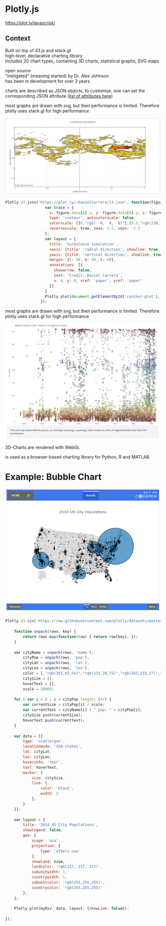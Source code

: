 # Plotly.js

<https://plot.ly/javascript/>

## Context
Built on top of d3.js and stack.gl  
high-level, declarative charting library  
includes 20 chart types, containing 3D charts, statistical graphs, SVG maps

open source  
"instigated" (meaning started) by Dr. Alex Johnson  
has been in development for over 3 years  

charts are described as JSON objects, to customise, one can set the corresponding JSON attribute ([list of attributes here](https://plot.ly/javascript/reference/))

most graphs are drawn with svg, but then performance is limited. Therefore plotly uses stack.gl for high performance

![](pictures/plotlyTurbulenceSimulation.png)
```javascript
Plotly.d3.json('https://plot.ly/~DanielCarrera/13.json', function(figure){
                  var trace = {
                    x: figure.data[0].x, y: figure.data[0].y, z: figure.data[0].z,
                    type: 'contour', autocolorscale: false,
                    colorscale: [[0,"rgb(  0,  0,  0)"],[0.3,"rgb(230,  0,  0)"],[0.6,"rgb(255,210,  0)"],[1,"rgb(255,255,255)"]],
                    reversescale: true, zmax: 2.5, zmin: -2.5
                  };
                  var layout = {
                    title: 'turbulence simulation',
                    xaxis: {title: 'radial direction', showline: true, mirror: 'allticks', ticks: 'inside'},
                    yaxis: {title: 'vertical direction', showline: true, mirror: 'allticks', ticks: 'inside'},
                    margin: {l: 40, b: 40, t: 60},
                    annotations: [{
                      showarrow: false,
                      text: 'Credit: Daniel Carrera',
                      x: 0, y: 0, xref: 'paper', yref: 'paper'
                    }]
                  }
                  Plotly.plot(document.getElementById('contour-plot'), [trace], layout, {showLink: false});
                });
```

most graphs are drawn with svg, but then performance is limited. Therefore plotly uses stack.gl for high performance

![](pictures/plotlyColorChoicesChart.png)

3D-Charts are rendered with WebGL

is used as a browser-based charting library for Python, R and MATLAB.

# Example: Bubble Chart

![](pictures/plotlyBubbleChart.png)

```javascript
Plotly.d3.csv('https://raw.githubusercontent.com/plotly/datasets/master/2014_us_cities.csv', function(err, rows){

    function unpack(rows, key) {
        return rows.map(function(row) { return row[key]; });
    }

    var cityName = unpack(rows, 'name'),
        cityPop = unpack(rows, 'pop'),
        cityLat = unpack(rows, 'lat'),
        cityLon = unpack(rows, 'lon'),
        color = [,"rgb(255,65,54)","rgb(133,20,75)","rgb(255,133,27)","lightgrey"],
        citySize = [],
        hoverText = [],
        scale = 50000;

    for ( var i = 0 ; i < cityPop.length; i++) {
        var currentSize = cityPop[i] / scale;
        var currentText = cityName[i] + " pop: " + cityPop[i];
        citySize.push(currentSize);
        hoverText.push(currentText);
    }

    var data = [{
        type: 'scattergeo',
        locationmode: 'USA-states',
        lat: cityLat,
        lon: cityLon,
        hoverinfo: 'text',
        text: hoverText,
        marker: {
            size: citySize,
            line: {
                color: 'black',
                width: 2
            },
        }
    }];

    var layout = {
        title: '2014 US City Populations',
        showlegend: false,
        geo: {
            scope: 'usa',
            projection: {
                type: 'albers usa'
            },
            showland: true,
            landcolor: 'rgb(217, 217, 217)',
            subunitwidth: 1,
            countrywidth: 1,
            subunitcolor: 'rgb(255,255,255)',
            countrycolor: 'rgb(255,255,255)'
        },
    };

    Plotly.plot(myDiv, data, layout, {showLink: false});

});
```